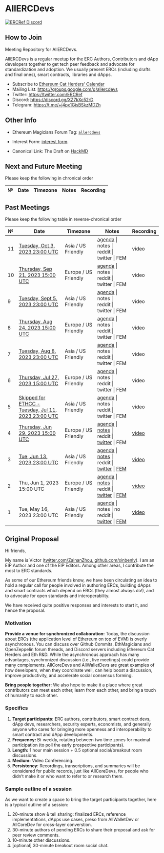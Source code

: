 # AllERCDevs

[![ERCRef Discord](https://badgen.net/discord/members/XZ7kXc52rD)](https://discord.gg/XZ7kXc52rD)

## How to Join

Meeting Repository for AllERCDevs.

AllERCDevs is a regular meetup for the ERC Authors, Contributors and dApp developers together to get tech peer feedback and advocate for standardization and adoption. We usually present ERCs (including drafts and final ones), smart contracts, libraries and dApps.

- Subscribe to [Ethereum Cat Herders' Calendar](https://calendar.google.com/calendar/u/0?cid=bW11cXExdnU0ZjF1ZHZlMDkzYXJ0Y3VpdDBAZ3JvdXAuY2FsZW5kYXIuZ29vZ2xlLmNvbQ)
- Mailing List: https://groups.google.com/g/allercdevs
- Twitter: https://twitter.com/ERCRef
- Discord: https://discord.gg/XZ7kXc52rD
- Telegram: https://t.me/+j4px1GisBSkzMDZh

## Other Info

* Ethereum Magicians Forum Tag:  [`allercdevs`](https://ethereum-magicians.org/tag/allercdevs)
- Interest Form: [interest form](https://docs.google.com/forms/d/e/1FAIpQLSePeryTV1tgYrzVzTWfbPoIRv8kSwKlrBW5-ALQcVaH_ZUsQg/viewform).
* Canonical Link: The Draft on [HackMD](https://hackmd.io/@xinbenlv/allercdevs)

## Next and Future Meeting

Please keep the following in chronical order


 №  | Date                          | Timezone  | Notes          | Recording            |
--- | -------------------------------- | --- | -------------- | -------------------- |

## Past Meetings

Please keep the following table in reverse-chronical order

 №  | Date                      |  Timezone      | Notes          | Recording            |
--- | -------------------------------- | --- | -------------- | -------------------- |
11| [Tuesday, Oct 3, 2023 23:00 UTC](https://www.timeanddate.com/worldclock/fixedtime.html?msg=11th+AllERCDevs&iso=20231003T23&p1=1440&ah=1)   | Asia / US Friendly  | [agenda](https://github.com/ercref/AllERCDevs/issues/12) \| notes \| reddit \| twitter \| FEM          | video 
10| [Thursday, Sep 21, 2023 15:00 UTC](https://www.timeanddate.com/worldclock/fixedtime.html?msg=10th+AllERCDevs&iso=20230921T15&p1=1440&ah=1)   | Europe / US Friendly  | [agenda](https://github.com/ercref/AllERCDevs/issues/11) \| notes \| reddit \| twitter \| FEM          | video 
9| [Tuesday, Sept 5, 2023 23:00 UTC](https://www.timeanddate.com/worldclock/fixedtime.html?msg=9th+AllERCDevs&iso=20230905T23&p1=1440&ah=1)   | Asia / US Friendly  | [agenda](https://github.com/ercref/AllERCDevs/issues/10) \| notes \| reddit \| twitter \| FEM          | video 
8| [Thursday, Aug 24, 2023 15:00 UTC](https://www.timeanddate.com/worldclock/fixedtime.html?msg=8th+AllERCDevs&iso=20230824T15&p1=1440&ah=1)   | Europe / US Friendly  | [agenda](https://github.com/ercref/AllERCDevs/issues/9) \| notes \| reddit \| twitter \| FEM          | video 
7| [Tuesday, Aug 8, 2023 23:00 UTC](https://www.timeanddate.com/worldclock/fixedtime.html?msg=7th+AllERCDevs&iso=20230808T23&p1=1440&ah=1)   | Asia / US Friendly  | [agenda](https://github.com/ercref/AllERCDevs/issues/8) \| notes \| reddit \| twitter \| FEM          | video 
6| [Thursday, Jul 27, 2023 15:00 UTC](https://www.timeanddate.com/worldclock/fixedtime.html?msg=4th+AllERCDevs&iso=20230727T15&p1=1440&ah=1)   | Europe / US Friendly  | [agenda](https://github.com/ercref/AllERCDevs/issues/7) \| notes \| reddit \| twitter \| FEM          | video 
5| [Skipped for ETHCC - Tuesday, Jul 11, 2023 23:00 UTC](https://www.timeanddate.com/worldclock/fixedtime.html?msg=5th+AllERCDevs&iso=20230711T23&p1=1440&ah=1)   | Asia / US Friendly   | [agenda](https://github.com/ercref/AllERCDevs/issues/6) \| notes \| reddit \| twitter \| FEM | video
4| [Thursday, Jun 29, 2023 15:00 UTC](https://www.timeanddate.com/worldclock/fixedtime.html?msg=4th+AllERCDevs&iso=20230629T15&p1=1440&ah=1)   | Europe / US Friendly  | [agenda](https://github.com/ercref/AllERCDevs/issues/5) \| [notes](https://app.airgram.io/7065496599555735553/share/b49748fa168d11eeb49b0a2cbd030b4d?from=A91fc19caf6ac11eda1a80a2cbd030b4d-7065496599555735553) \| reddit \| [twitter](https://twitter.com/ERCRef/status/1674299945535561730) \| FEM          | [video](https://discord.com/channels/@me/999061852216639528/1118346763460423690) 
3| [Tue, Jun 13, 2023 23:00 UTC](https://www.timeanddate.com/worldclock/fixedtime.html?msg=3rd+AllERCDevs&iso=20230613T23&p1=1440&ah=1)   | Asia / US Friendly   | [agenda](https://github.com/ercref/AllERCDevs/issues/4) \| [notes](https://app.airgram.io/7065496599555735553/my-meetings/0c8dc5900a3e11ee8dc50a2cbd030b4d) \| reddit \| [twitter](https://twitter.com/ERCRef/status/1668795516732207106) \| [FEM](https://ethereum-magicians.org/t/join-the-3rd-allercdevs-next-tuesday-utc2300/14601)          | [video](https://www.youtube.com/watch?v=hfw_eQadtJw&ab_channel=EthereumCatHerders) 
2| Thu, Jun 1, 2023 15:00 UTC   | Europe / US Friendly  | [agenda](https://github.com/ercref/AllERCDevs/issues/2) \| [notes](https://github.com/ercref/AllERCDevs/issues/2) \| reddit \| [twitter](https://twitter.com/ERCRef/status/1664127679485059072) \| [FEM](https://ethereum-magicians.org/t/call-for-agenda-signup-for-2nd-allercdevs-eu-us-friendly-2023-06-01-utc1500/14436)          | [video](https://youtu.be/hwvAwnJNeII) 
1| Tue, May 16, 2023 23:00 UTC  | Asia / US Friendly   | [agenda](https://github.com/ercref/AllERCDevs/issues/1) \| notes \| no reddit \| [twitter](https://twitter.com/ERCRef/status/1655421733690826752) \| [FEM](https://ethereum-magicians.org/t/thread-for-1st-session-of-allercdevs-meetup-2023-05-16-utc2300/14242)          | [video](https://youtu.be/GNVSOgZ7g_Y) 


## **Original Proposal**

Hi friends,

My name is Victor ([twitter.com/ZainanZhou](http://twitter.com/ZainanZhou),[ github.com/xinbenlv](http://github.com/xinbenlv)). I am an EIP Author and one of the EIP Editors. Among other areas, I contribute the most to ERC standards.

As some of our Ethereum friends know, we have been circulating an idea to hold a regular call for people involved in authoring ERCs, building dApps and smart contracts which depend on ERCs (they almost always do!), and to advocate for open standards and interoperability.

We have received quite positive responses and interests to start it, and hence the proposal.


### **Motivation**

**Provide a venue for synchronized collaboration:** Today, the discussion about ERCs (the application level of Ethereum on top of EVM) is overly asynchronous. You can discuss over Github Commits, EthMagicians and OpenZeppelin forum threads, and Discord servers including Ethereum Cat Herders and Eth R&D. While the asynchronous approach has many advantages, synchronized discussion (i.e., live meetings) could provide many complements. AllCoreDevs and AllWalletDevs are great examples of how developers, when they coordinate well, can help boost a discussion, improve productivity, and accelerate social consensus forming.

**Bring people together:** We also hope to make it a place where great contributors can meet each other, learn from each other, and bring a touch of humanity to each other.


### **Specifics**


1. **Target participants:** ERC authors, contributors, smart contract devs, dApp devs, researchers, security experts, economists, and generally anyone who cares for bringing more openness and interoperability to smart contract and dApp developments.
2. **Frequency:** Bi-weekly, rotating between two time zones for maximal participation (to poll the early prospective participants).
3. **Length:** 1 hour main session + 0.5 optional social/breakout room discussions.
4. **Medium:** Video Conferencing.
5. **Persistency:** Recordings, transcriptions, and summaries will be considered for public records, just like AllCoreDevs, for people who didn’t make it or who want to refer to or research them.


### **Sample outline of a session**

As we want to create a space to bring the target participants together, here is a typical outline of a session:

1. 20-minute show & tell sharing: finalized ERCs, reference implementations, dApps use cases, preso from AllWalletDev or AllCoreDev for cross-layer converstion.
2. 30-minute authors of pending ERCs to share their proposal and ask for peer review comments.
3. 10-minute other discussions.
4. [optional] 30-minute breakout room social chat.
